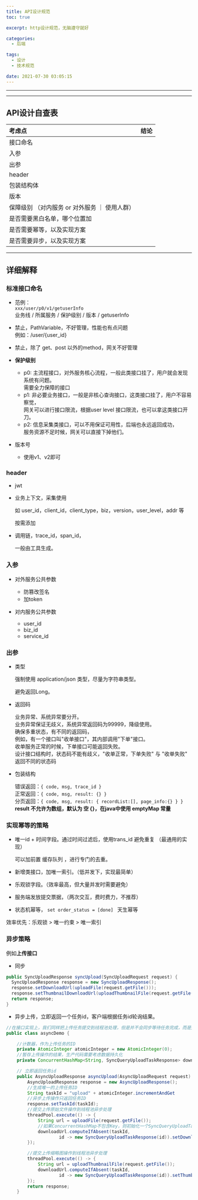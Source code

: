 ```yaml
---
title: API设计规范
toc: true

excerpt: http设计规范，无脑遵守就好

categories:
  - 后端

tags:
  - 设计
  - 技术规范

date: 2021-07-30 03:05:15
---
```




------





------



## API设计自查表



| 考虑点                                        | 结论 |
| :-------------------------------------------- | ---- |
| 接口命名                                      |      |
| 入参                                          |      |
| 出参                                          |      |
| header                                        |      |
| 包装结构体                                    |      |
| 版本                                          |      |
| 保障级别 （对内服务 or 对外服务 ｜ 使用人群） |      |
| 是否需要黑白名单，哪个位置加                  |      |
| 是否需要幂等，以及实现方案                    |      |
| 是否需要异步，以及实现方案                    |      |





------



## 详细解释



### 标准接口命名

- 范例：<br>`xxx/user/p0/v1/getuserInfo`<br>业务线 / 所属服务 / 保护级别 / 版本 / getuserInfo

- 禁止，PathVariable，不好管理，性能也有点问题<br>例如：/user/{user_id}

- 禁止，除了 get、post 以外的method，网关不好管理

- **保护级别**

  - p0: 主流程接口，对外服务核心流程，一般此类接口挂了，用户就会发现系统有问题。<br>需要全力保障的接口
  - p1: 非必要业务接口，一般是非核心查询接口，这类接口挂了，用户不容易察觉，<br>网关可以进行接口限流，根据user level 接口限流，也可以拿这类接口开刀。
  - p2: 信息采集类接口，可以不用保证可用性，后端也永远返回成功，<br>服务资源不足时候，网关可以直接下掉他们。

- 版本号

  - 使用v1、v2即可

  

### header

- jwt

- 业务上下文，采集使用

  如 user_id，client_id，client_type，biz，version，user_level，addr 等

  按需添加

- 调用链，trace_id，span_id，

  一般由工具生成。



### 入参

- 对外服务公共参数

  - 防篡改签名
  - 加token

  

- 对内服务公共参数

  - user_id
  - biz_id
  - service_id



### 出参

- 类型

  强制使用 application/json 类型，尽量为字符串类型。

  避免返回Long。

  

- 返回码

  业务异常、系统异常要分开。<br>业务异常保证无歧义，系统异常返回码为99999，降级使用。<br>确保多重状态，有不同的返回码，<br>例如，有一个接口叫"收单接口"，其内部调用"下单"接口。<br>收单服务正常的时候，下单接口可能返回失败。<br>设计接口结构时，状态码不能有歧义，"收单正常，下单失败" 与 "收单失败"  返回不同的状态码

  

- 包装结构

  错误返回：`{ code, msg, trace_id }`<br>正常返回：`{ code, msg, result: {} }` <br>分页返回：`{ code, msg, result: { recordList:[], page_info:{} } }`<br>**result 不允许为数组，默认为 空 {}，在java中使用 emptyMap 常量**

  

### 实现幂等的策略

- 唯一id + 时间字段。通过时间过滤后，使用trans_id 避免重复 （最通用的实现）

  可以加前置 缓存队列 ，进行专门的去重。

- 新增类接口，加唯一索引。（低并发下，实现最简单）

- 乐观锁字段。（效率最高，但大量并发时需要避免）

- 服务端发放提交票据，（两次交互，费时费力，不推荐）

- 状态机幂等， `set order_status = [done] ` 天生幂等 

效率优先：乐观锁 > 唯一约束 > 唯一索引



### 异步策略

例如**上传接口**

- 同步

```java
public SyncUploadResponse syncUpload(SyncUploadRequest request) {
  SyncUploadResponse response = new SyncUploadResponse();
  response.setDownloadUrl(uploadFile(request.getFile()));
  response.setThumbnailDownloadUrl(uploadThumbnailFile(request.getFile()));
  return response;
}
```

- 异步上传，立即返回一个任务id，客户端根据任务id轮询结果。

  

```java
//在接口实现上，我们同样把上传任务提交到线程池处理，但是并不会同步等待任务完成，而是完成后把结果写入一个 HashMap，任务查询接口通过查询这个 HashMap 来获得文件 的 URL
public class asyncDemo {

    //计数器，作为上传任务的ID
    private AtomicInteger atomicInteger = new AtomicInteger(0);
    //暂存上传操作的结果，生产代码需要考虑数据持久化
    private ConcurrentHashMap<String, SyncQueryUploadTaskResponse> downloadUrl = new ConcurrentHashMap<>();

    // 立即返回任务id
    public AsyncUploadResponse asyncUpload(AsyncUploadRequest request) {
        AsyncUploadResponse response = new AsyncUploadResponse();
        //生成唯一的上传任务ID
        String taskId = "upload" + atomicInteger.incrementAndGet
        //异步上传操作只返回任务ID
        response.setTaskId(taskId);
        //提交上传原始文件操作到线程池异步处理
        threadPool.execute(() -> {
            String url = uploadFile(request.getFile());
            //如果ConcurrentHashMap不包含Key，则初始化一个SyncQueryUploadTaskResponse
            downloadUrl.computeIfAbsent(taskId,
                    id -> new SyncQueryUploadTaskResponse(id)).setDownloadUrl(url);
        });

        //提交上传缩略图操作到线程池异步处理
        threadPool.execute(() -> {
            String url = uploadThumbnailFile(request.getFile());
            downloadUrl.computeIfAbsent(taskId,
                    id -> new SyncQueryUploadTaskResponse(id)).setThumbnailDownloadUrl(url);
        });
        return response;
    }

```

